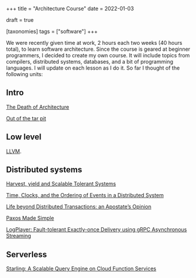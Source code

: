 +++
title = "Architecture Course"
date = 2022-01-03

draft = true

[taxonomies]
tags = ["software"]
+++

We were recently given time at work, 2 hours each two weeks (40 hours total), to learn software architecture. Since the course is geared at beginner programmers, I decided to create my own course. It will include topics from compilers, distributed systems, databases, and a bit of programming languages.
I will update on each lesson as I do it. So far I thought of the following units:

## Intro
[The Death of Architecture](http://www.julianbrowne.com/article/death-of-architecture)

[Out of the tar pit](https://github.com/papers-we-love/papers-we-love/blob/master/design/out-of-the-tar-pit.pdf?raw=true)

## Low level
[LLVM](https://llvm.org/pubs/2003-09-30-LifelongOptimizationTR.pdf).

## Distributed systems
[Harvest, yield and Scalable Tolerant Systems](http://citeseerx.ist.psu.edu/viewdoc/download?doi=10.1.1.24.3690&rep=rep1&type=pdf)

[Time, Clocks, and the Ordering of Events in a Distributed System](https://www.microsoft.com/en-us/research/uploads/prod/2016/12/Time-Clocks-and-the-Ordering-of-Events-in-a-Distributed-System.pdf)

[Life beyond Distributed Transactions: an Apostate’s Opinion](https://www.ics.uci.edu/~cs223/papers/cidr07p15.pdf)

[Paxos Made Simple](http://research.microsoft.com/en-us/um/people/lamport/pubs/paxos-simple.pdf)

[LogPlayer: Fault-tolerant Exactly-once Delivery using gRPC Asynchronous Streaming](https://arxiv.org/pdf/1911.11286.pdf)

## Serverless
[Starling: A Scalable Query Engine on Cloud Function
Services](https://arxiv.org/pdf/1911.11727.pdf)
